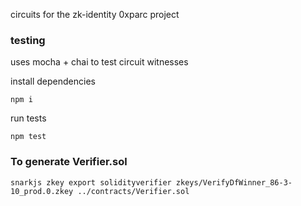 circuits for the zk-identity 0xparc project

### testing

uses mocha + chai to test circuit witnesses

install dependencies

```
npm i
```
run tests

```
npm test
```

### To generate Verifier.sol
```
snarkjs zkey export solidityverifier zkeys/VerifyDfWinner_86-3-10_prod.0.zkey ../contracts/Verifier.sol
```
